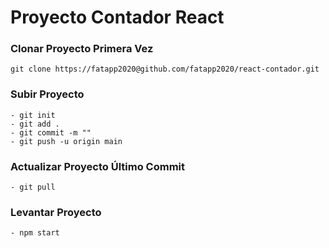 # Proyecto Contador React


### Clonar Proyecto Primera Vez
```
git clone https://fatapp2020@github.com/fatapp2020/react-contador.git
```

### Subir Proyecto
```
- git init
- git add .
- git commit -m ""
- git push -u origin main
```

### Actualizar Proyecto Último Commit
```
- git pull
```

### Levantar Proyecto
```
- npm start
```